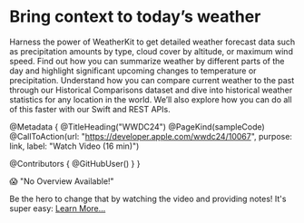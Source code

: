# Bring context to today’s weather

Harness the power of WeatherKit to get detailed weather forecast data such as precipitation amounts by type, cloud cover by altitude, or maximum wind speed. Find out how you can summarize weather by different parts of the day and highlight significant upcoming changes to temperature or precipitation. Understand how you can compare current weather to the past through our Historical Comparisons dataset and dive into historical weather statistics for any location in the world. We’ll also explore how you can do all of this faster with our Swift and REST APIs.

@Metadata {
   @TitleHeading("WWDC24")
   @PageKind(sampleCode)
   @CallToAction(url: "https://developer.apple.com/wwdc24/10067", purpose: link, label: "Watch Video (16 min)")

   @Contributors {
      @GitHubUser(<replace this with your GitHub handle>)
   }
}

😱 "No Overview Available!"

Be the hero to change that by watching the video and providing notes! It's super easy:
 [Learn More…](https://wwdcnotes.github.io/WWDCNotes/documentation/wwdcnotes/contributing)
